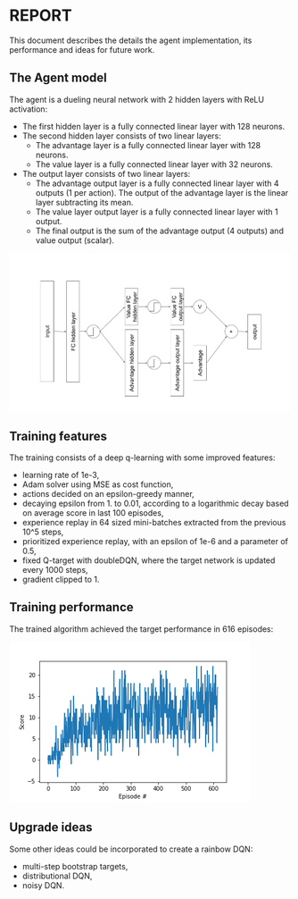 # REPORT

This document describes the details the agent implementation, its performance and ideas for future work.

## The Agent model

The agent is a dueling neural network with 2 hidden layers with ReLU activation:

- The first hidden layer is a fully connected linear layer with 128 neurons.
- The second hidden layer consists of two linear layers:
  - The advantage layer is a fully connected linear layer with 128 neurons.
  - The value layer is a fully connected linear layer with 32 neurons.
- The output layer consists of two linear layers:
  - The advantage output layer is a fully connected linear layer with 4 outputs (1 per action).
    The output of the advantage layer is the linear layer subtracting its mean.
  - The value layer output layer is a fully connected linear layer with 1 output.
  - The final output is the sum of the advantage output (4 outputs) and value output (scalar).

![Dueling neural network](network.png)

## Training features

The training consists of a deep q-learning with some improved features:
- learning rate of 1e-3,
- Adam solver using MSE as cost function,
- actions decided on an epsilon-greedy manner,
- decaying epsilon from 1. to 0.01, according to a logarithmic decay based on average score in last 100 episodes,
- experience replay in 64 sized mini-batches extracted from the previous 10^5 steps,
- prioritized experience replay, with an epsilon of 1e-6 and a parameter of 0.5,
- fixed Q-target with doubleDQN, where the target network is updated every 1000 steps,
- gradient clipped to 1.

## Training performance

The trained algorithm achieved the target performance in 616 episodes:

![Score evolution per episode](score_evolution.png)

## Upgrade ideas

Some other ideas could be incorporated to create a rainbow DQN:
- multi-step bootstrap targets,
- distributional DQN,
- noisy DQN.
